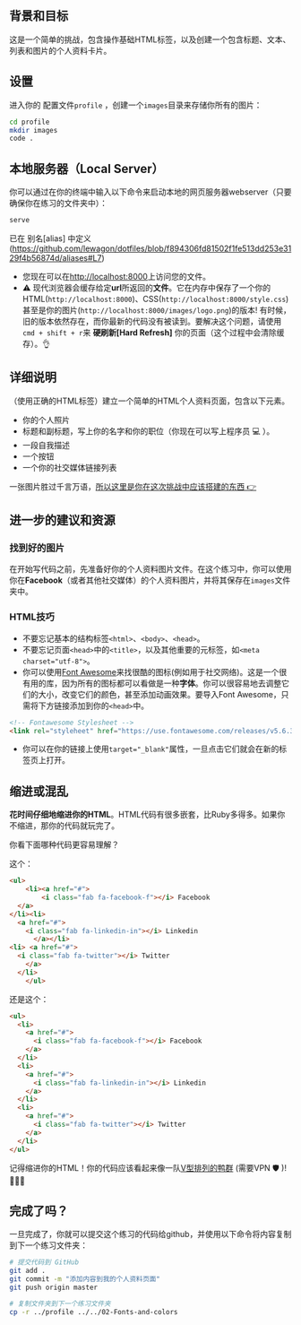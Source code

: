## 背景和目标

这是一个简单的挑战，包含操作基础HTML标签，以及创建一个包含标题、文本、列表和图片的个人资料卡片。

## 设置

进入你的 配置文件`profile` ，创建一个`images`目录来存储你所有的图片：

```bash
cd profile
mkdir images
code .
```

## 本地服务器（Local Server）

你可以通过在你的终端中输入以下命令来启动本地的网页服务器webserver（只要确保你在练习的文件夹中）：

```bash
serve
```

已在 别名[alias] 中定义(https://github.com/lewagon/dotfiles/blob/f894306fd81502f1fe513dd253e3129f4b56874d/aliases#L7)

- 您现在可以在[http://localhost:8000](http://localhost:8000)上访问您的文件。
- ⚠️ 现代浏览器会缓存给定**url**所返回的**文件**。它在内存中保存了一个你的HTML(`http://localhost:8000`)、CSS(`http://localhost:8000/style.css`)甚至是你的图片(`http://localhost:8000/images/logo.png`)的版本! 有时候，旧的版本依然存在，而你最新的代码没有被读到。要解决这个问题，请使用`cmd + shift + r`来 **硬刷新[Hard Refresh]** 你的页面（这个过程中会清除缓存）。👌

## 详细说明

（使用正确的HTML标签）建立一个简单的HTML个人资料页面，包含以下元素。

- 你的个人照片
- 标题和副标题，写上你的名字和你的职位（你现在可以写上程序员 💻 ）。
- 一段自我描述
- 一个按钮
- 一个你的社交媒体链接列表

一张图片胜过千言万语，[所以这里是你在这次挑战中应该搭建的东西 👉 ](https://lewagon.github.io/html-css-challenges/01-profile-content-new/)

## 进一步的建议和资源

### 找到**好的**图片

在开始写代码之前，先准备好你的个人资料图片文件。在这个练习中，你可以使用你在**Facebook**（或者其他社交媒体）的个人资料图片，并将其保存在`images`文件夹中。

### HTML技巧

- 不要忘记基本的结构标签`<html>`、`<body>`、`<head>`。
- 不要忘记页面`<head>`中的`<title>`，以及其他重要的元标签，如`<meta charset="utf-8">`。
- 你可以使用[Font Awesome](https://fontawesome.com/icons)来找很酷的图标(例如用于社交网络)。这是一个很有用的库，因为所有的图标都可以看做是一种**字体**。你可以很容易地去调整它们的大小，改变它们的颜色，甚至添加动画效果。要导入Font Awesome，只需将下方链接添加到你的`<head>`中。

```html
<!-- Fontawesome Stylesheet -->
<link rel="styleheet" href="https://use.fontawesome.com/releases/v5.6.3/css/all.css">。
```

- 你可以在你的链接上使用`target="_blank"`属性，一旦点击它们就会在新的标签页上打开。

## 缩进或混乱

**花时间仔细地缩进你的HTML**。HTML代码有很多嵌套，比Ruby多得多。如果你不缩进，那你的代码就玩完了。

你看下面哪种代码更容易理解？

这个：

```html
<ul>
    <li><a href="#">
        <i class="fab fa-facebook-f"></i> Facebook
  </a>
</li><li>
  <a href="#">
    <i class="fab fa-linkedin-in"></i> Linkedin
      </a></li>
<li> <a href="#">
  <i class="fab fa-twitter"></i> Twitter
    </a>
  </li>
    </ul>
```

还是这个：

```html
<ul>
  <li>
    <a href="#">
      <i class="fab fa-facebook-f"></i> Facebook
    </a>
  </li>
  <li>
    <a href="#">
      <i class="fab fa-linkedin-in"></i> Linkedin
    </a>
  </li>
  <li>
    <a href="#">
      <i class="fab fa-twitter"></i> Twitter
    </a>
  </li>
</ul>
```

记得缩进你的HTML！你的代码应该看起来像一队[V型排列的鸭群](https://upload.wikimedia.org/wikipedia/commons/0/0b/Eurasian_Cranes_migrating_to_Meyghan_Salt_Lake.jpg) (需要VPN 🛡 )! 🦆🦆🦆

## 完成了吗？

一旦完成了，你就可以提交这个练习的代码给github，并使用以下命令将内容复制到下一个练习文件夹：

```bash
# 提交代码到 GitHub
git add .
git commit -m "添加内容到我的个人资料页面"
git push origin master

# 复制文件夹到下一个练习文件夹
cp -r ../profile ../../02-Fonts-and-colors
```



